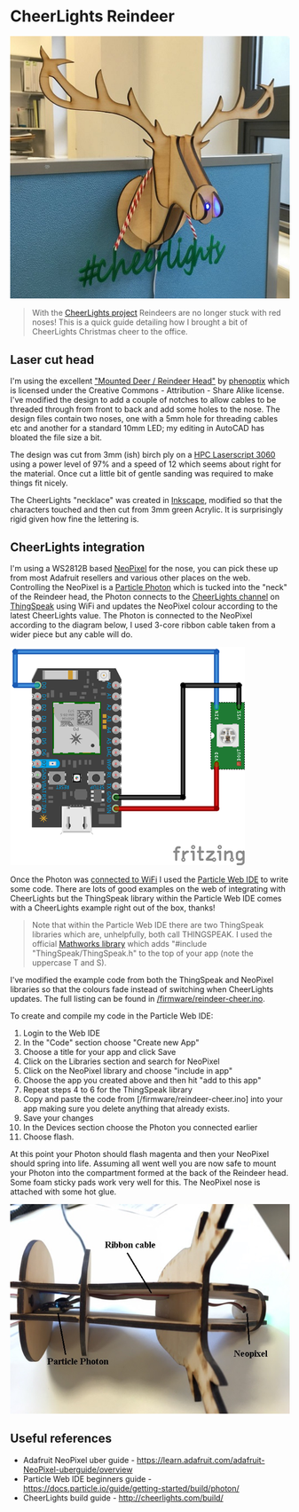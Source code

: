 # CheerLights Reindeer

![Reindeer head with CheerLights nose](/_content/reindeer-cheer.jpg)

 >With the [CheerLights project](http://cheerlights.com/) Reindeers are no longer stuck with red noses! This is a quick guide detailing how I brought a bit of CheerLights Christmas cheer to the office.


## Laser cut head
I'm using the excellent ["Mounted Deer / Reindeer Head"](http://www.thingiverse.com/thing:34513) by [phenoptix](http://www.thingiverse.com/phenoptix) which is licensed under the Creative Commons - Attribution - Share Alike license. I've modified the design to add a couple of notches to allow cables to be threaded through from front to back and add some holes to the nose. The design files contain two noses, one with a 5mm hole for threading cables etc and another for a standard 10mm LED; my editing in AutoCAD has bloated the file size a bit.

The design was cut from 3mm (ish) birch ply on a [HPC Laserscript 3060](http://hpclaser.co.uk/index.php?main_page=product_info&products_id=39) using a power level of 97% and a speed of 12 which seems about right for the material. Once cut a little bit of gentle sanding was required to make things fit nicely.

The CheerLights "necklace" was created in [Inkscape](https://inkscape.org), modified so that the characters touched and then cut from 3mm green Acrylic. It is surprisingly rigid given how fine the lettering is.

## CheerLights integration
I'm using a WS2812B based [NeoPixel](https://www.adafruit.com/products/1612) for the nose, you can pick these up from most Adafruit resellers and various other places on the web. Controlling the NeoPixel is a [Particle Photon](https://www.particle.io/prototype) which is tucked into the "neck" of the Reindeer head, the Photon connects to the [CheerLights channel](https://thingspeak.com/channels/1417) on [ThingSpeak](https://thingspeak.com/) using WiFi and updates the NeoPixel colour according to the latest CheerLights value. The Photon is connected to the NeoPixel according to the diagram below, I used 3-core ribbon cable taken from a wider piece but any cable will do.

![Fritzing diagram of Photon NeoPixel connections](/_content/photon_connections.png)

Once the Photon was [connected to WiFi](https://docs.particle.io/guide/getting-started/start/photon/#step-1-power-on-your-device) I used the [Particle Web IDE](https://build.particle.io/login) to write some code. There are lots of good examples on the web of integrating with CheerLights but the ThingSpeak library within the Particle Web IDE comes with a CheerLights example right out of the box, thanks!

> Note that within the Particle Web IDE there are two ThingSpeak libraries which are, unhelpfully, both call THINGSPEAK.
> I used the official [Mathworks library](https://github.com/mathworks/thingspeak-particle) which adds "#include "ThingSpeak/ThingSpeak.h" to the top of your app (note the uppercase T and S).

I've modified the example code from both the ThingSpeak and NeoPixel libraries so that the colours fade instead of switching when CheerLights updates. The full listing can be found in [/firmware/reindeer-cheer.ino](/firmware/reindeer-cheer.ino).

To create and compile my code in the Particle Web IDE:

1. Login to the Web IDE
2. In the "Code" section choose "Create new App"
3. Choose a title for your app and click Save
4. Click on the Libraries section and search for NeoPixel
5. Click on the NeoPixel library and choose "include in app"
6. Choose the app you created above and then hit "add to this app"
7. Repeat steps 4 to 6 for the ThingSpeak library
8. Copy and paste the code from [/firmware/reindeer-cheer.ino] into your app making sure you delete anything that already exists.
9. Save your changes
10. In the Devices section choose the Photon you connected earlier
11. Choose flash.

At this point your Photon should flash magenta and then your NeoPixel should spring into life. Assuming all went well you are now safe to mount your Photon into the compartment formed at the back of the Reindeer head. Some foam sticky pads work very well for this. The NeoPixel nose is attached with some hot glue.

![Cable routing within the Reindeer head](/_content/reindeer_inside.JPG)

## Useful references

* Adafruit NeoPixel uber guide - https://learn.adafruit.com/adafruit-NeoPixel-uberguide/overview
* Particle Web IDE beginners guide - https://docs.particle.io/guide/getting-started/build/photon/
* CheerLights build guide - http://cheerlights.com/build/